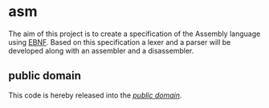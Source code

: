 asm
===

The aim of this project is to create a specification of the Assembly language
using [EBNF][]. Based on this specification a lexer and a parser will be
developed along with an assembler and a disassembler.

[EBNF]: https://en.wikipedia.org/wiki/Extended_Backus%E2%80%93Naur_Form

public domain
-------------

This code is hereby released into the *[public domain][]*.

[public domain]: https://creativecommons.org/publicdomain/zero/1.0/

